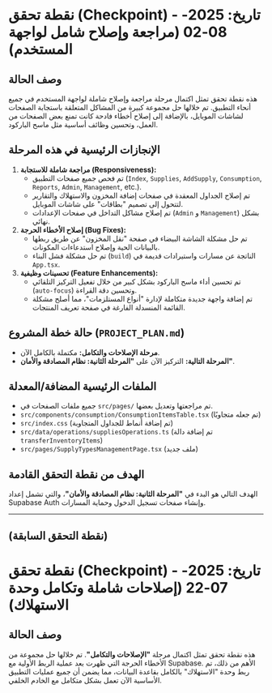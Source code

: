 # نقطة تحقق (Checkpoint) - تاريخ: 2025-08-02 (مراجعة وإصلاح شامل لواجهة المستخدم)

## وصف الحالة
هذه نقطة تحقق تمثل اكتمال مرحلة مراجعة وإصلاح شاملة لواجهة المستخدم في جميع أنحاء التطبيق. تم خلالها حل مجموعة كبيرة من المشاكل المتعلقة باستجابة الصفحات لشاشات الموبايل، بالإضافة إلى إصلاح أخطاء فادحة كانت تمنع بعض الصفحات من العمل، وتحسين وظائف أساسية مثل ماسح الباركود.

## الإنجازات الرئيسية في هذه المرحلة
1.  **مراجعة شاملة للاستجابة (Responsiveness):**
    *   تم فحص جميع صفحات التطبيق (`Index`, `Supplies`, `AddSupply`, `Consumption`, `Reports`, `Admin`, `Management`, etc.).
    *   تم إصلاح الجداول المعقدة في صفحات إضافة المخزون والاستهلاك والتقارير لتتحول إلى تصميم "بطاقات" على شاشات الموبايل.
    *   تم إصلاح مشاكل التداخل في صفحات الإعدادات (`Admin` و `Management`) بشكل نهائي.
2.  **إصلاح الأخطاء الحرجة (Bug Fixes):**
    *   تم حل مشكلة الشاشة البيضاء في صفحة "نقل المخزون" عن طريق ربطها بالبيانات الحية وإصلاح استدعاءات المكونات.
    *   تم حل مشكلة فشل البناء (`build`) الناتجة عن مسارات واستيرادات قديمة في `App.tsx`.
3.  **تحسينات وظيفية (Feature Enhancements):**
    *   تم تحسين أداء ماسح الباركود بشكل كبير من خلال تفعيل التركيز التلقائي (`auto-focus`) وتحسين دقة القراءة.
    *   تم إضافة واجهة جديدة متكاملة لإدارة "أنواع المستلزمات"، مما أصلح مشكلة القائمة المنسدلة الفارغة في صفحة تعريف المنتجات.

## حالة خطة المشروع (`PROJECT_PLAN.md`)
- **مرحلة الإصلاحات والتكامل:** مكتملة بالكامل الآن.
- **المرحلة التالية:** التركيز الآن على **"المرحلة الثانية: نظام المصادقة والأمان"**.

## الملفات الرئيسية المضافة/المعدلة
- جميع ملفات الصفحات في `src/pages/` تم مراجعتها وتعديل بعضها.
- `src/components/consumption/ConsumptionItemsTable.tsx` (تم جعله متجاوبًا)
- `src/index.css` (تم إضافة أنماط للجداول المتجاوبة)
- `src/data/operations/suppliesOperations.ts` (تم إضافة دالة `transferInventoryItems`)
- `src/pages/SupplyTypesManagementPage.tsx` (ملف جديد)

## الهدف من نقطة التحقق القادمة
الهدف التالي هو البدء في **"المرحلة الثانية: نظام المصادقة والأمان"**، والتي تشمل إعداد Supabase Auth وإنشاء صفحات تسجيل الدخول وحماية المسارات.

---
(نقطة التحقق السابقة)
---

# نقطة تحقق (Checkpoint) - تاريخ: 2025-07-22 (إصلاحات شاملة وتكامل وحدة الاستهلاك)

## وصف الحالة
هذه نقطة تحقق تمثل اكتمال مرحلة **"الإصلاحات والتكامل"**. تم خلالها حل مجموعة من الأخطاء الحرجة التي ظهرت بعد عملية الربط الأولية مع Supabase. الأهم من ذلك، تم ربط وحدة "الاستهلاك" بالكامل بقاعدة البيانات، مما يضمن أن جميع عمليات التطبيق الأساسية الآن تعمل بشكل متكامل مع الخادم الخلفي.

